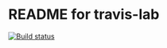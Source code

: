 # README for travis-lab

[![Build status](https://travis-ci.com/miltzhaw/python-helloworld.svg?master)](https://travis-ci.com/miltzhaw)

